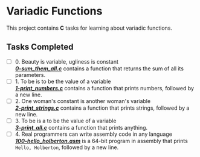 # Variadic Functions

This project contains __C__ tasks for learning about variadic functions.

## Tasks Completed

+ [ ] 0\. Beauty is variable, ugliness is constant<br/>_**[0-sum_them_all.c](0-sum_them_all.c)**_ contains a function that returns the sum of all its parameters.
+ [ ] 1\. To be is to be the value of a variable<br/>_**[1-print_numbers.c](1-print_numbers.c)**_ contains a function that prints numbers, followed by a new line.
+ [ ] 2\. One woman's constant is another woman's variable<br/>_**[2-print_strings.c](2-print_strings.c)**_ contains a function that prints strings, followed by a new line.
+ [ ] 3\. To be is a to be the value of a variable<br/>_**[3-print_all.c](3-print_all.c)**_ contains a function that prints anything.
+ [ ] 4\. Real programmers can write assembly code in any language<br/>_**[100-hello_holberton.asm](100-hello_holberton.asm)**_ is a 64-bit program in assembly that prints `Hello, Holberton`, followed by a new line.
